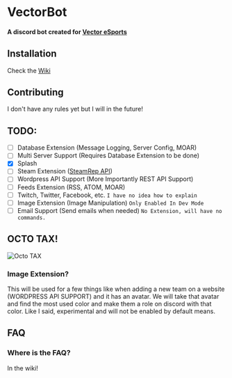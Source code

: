 # VectorBot
#### A discord bot created for [Vector eSports](http://vectoresports.co.za)

## Installation
Check the [Wiki](https://github.com/TagnumElite/VectorBot/wiki)

## Contributing
I don't have any rules yet but I will in the future!

## TODO:
- [ ] Database Extension (Message Logging, Server Config, MOAR)
- [ ] Multi Server Support (Requires Database Extension to be done)
- [x] Splash
- [ ] Steam Extension ([SteamRep API](https://github.com/EliteKast/libzaek.py))
- [ ] Wordpress API Support (More Importantly REST API Support)
- [ ] Feeds Extension (RSS, ATOM, MOAR)
- [ ] Twitch, Twitter, Facebook, etc. `I have no idea how to explain`
- [ ] Image Extension (Image Manipulation) `Only Enabled In Dev Mode`
- [ ] Email Support (Send emails when needed) `No Extension, will have no commands.`

## OCTO TAX!
![Octo TAX](https://assets-cdn.github.com/images/modules/logos_page/Octocat.png)

### Image Extension?
This will be used for a few things like when adding a new team on a website (WORDPRESS API SUPPORT) and it has an avatar. We will take that avatar and find the most used color and make them a role on discord with that color. Like I said, experimental and will not be enabled by default means.

## FAQ
### Where is the FAQ?
In the wiki!
